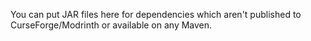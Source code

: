 You can put JAR files here for dependencies which aren't published to CurseForge/Modrinth or available on any Maven.
